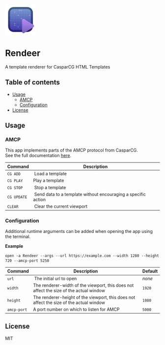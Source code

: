 <img src="icon.png" width="100" alt="Icon"/>

#  Rendeer
A template renderer for CasparCG HTML Templates

## Table of contents
- [Usage](#usage)
  - [AMCP](#amcp)
  - [Configuration](#configuration)
- [License](#license)

## Usage

### AMCP
This app implements parts of the AMCP protocol from CasparCG.  
See the full documentation [here](https://github.com/CasparCG/help/wiki/AMCP-Protocol).

| Command | Description |
| --- | --- |
| `CG ADD` | Load a template |
| `CG PLAY` | Play a template |
| `CG STOP` | Stop a template |
| `CG UPDATE` | Send data to a template without encouraging a specific action |
| `CLEAR` | Clear the current viewport |

### Configuration
Additional runtime arguments can be added when opening the app using the terminal.

**Example**
```
open -a Rendeer --args --url https://example.com --width 1280 --height 720 --amcp-port 5250
```

| Command | Description | Default|
| --- | --- | --- |
| `url` | The initial url to open | *none* |
| `width` | The renderer-width of the viewport, this does not affect the size of the actual window | `1920` |
| `height` | The renderer-height of the viewport, this does not affect the size of the actual window | `1080` |
| `amcp-port` | A port number on which to listen for AMCP | `5000` |


## License
MIT
